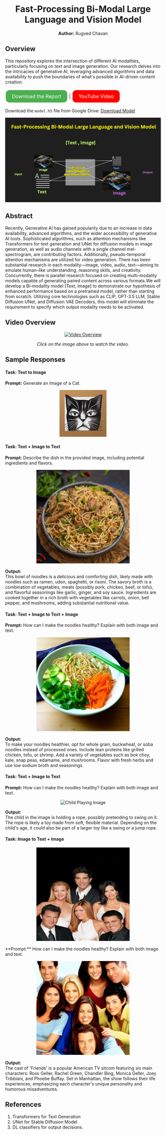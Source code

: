 <h1 align="center">Fast-Processing Bi-Modal Large Language and Vision Model</h1>

<p align="center"><strong>Author:</strong> Rugved Chavan</p>

## Overview
This repository explores the intersection of different AI modalities, particularly focusing on text and image generation. Our research delves into the intricacies of generative AI, leveraging advanced algorithms and data availability to push the boundaries of what's possible in AI-driven content creation.

<a href="https://drive.google.com/file/d/1bbTWNTyIbkP4g7fbxLu7H_tqGDJNQEmE/view?usp=sharing" style="background-color: #4CAF50; color: white; padding: 10px 20px; text-align: center; text-decoration: none; display: inline-block; font-size: 16px; margin: 4px 2px; cursor: pointer; border-radius: 12px;">Download the Report</a> | <a href="https://www.youtube.com/watch?v=bDb0FkX1tLI" style="background-color: #FF0000; color: white; padding: 10px 20px; text-align: center; text-decoration: none; display: inline-block; font-size: 16px; margin: 4px 2px; cursor: pointer; border-radius: 12px;">YouTube Video</a>


Download the `model.h5` file from Google Drive: [Download Model](https://drive.google.com/file/d/1u53HryRB4cXAt3rtpu0zx1tJvkAmGHXm/view?usp=sharing)

<p align="center">
  <img src="Image.png" alt="Research Image">
</p>

## Abstract
Recently, Generative AI has gained popularity due to an increase in data availability, advanced algorithms, and the wider accessibility of generative AI tools. Sophisticated algorithms, such as attention mechanisms like Transformers for text generation and UNet for diffusion models in image generation, as well as audio channels with a single channel mel-spectrogram, are contributing factors. Additionally, pseudo-temporal attention mechanisms are utilized for video generation. There has been substantial research in each modality—image, video, audio, text—aiming to emulate human-like understanding, reasoning skills, and creativity. Concurrently, there is parallel research focused on creating multi-modality models capable of generating paired content across various formats.We will develop a Bi-modality model [Text, Image] to demonstrate our hypothesis of enhanced performance based on a pretrained model, rather than starting from scratch. Utilizing core technologies such as CLIP, GPT-3.5 LLM, Stable Diffusion UNet, and Diffusion VAE Decoders, this model will eliminate the requirement to specify which output modality needs to be activated.

## Video Overview

<p align="center">
  <a href="http://www.youtube.com/watch?v=bDb0FkX1tLI">
    <img src="http://img.youtube.com/vi/bDb0FkX1tLI/0.jpg" alt="Video Overview">
  </a>
</p>

<p align="center">
  <em>Click on the image above to watch the video.</em>
</p>

## Sample Responses

#### Task: Text to Image
**Prompt:** Generate an Image of a Cat.
<p align="center">
  <img src="images/Image6.png" width="30%" alt="Cat Image">
</p>

#### Task: Text + Image to Text
**Prompt:** Describe the dish in the provided image, including potential ingredients and flavors.
<p align="center">
  <img src="images/Image1.png" width="60%" alt="Dish Image">
</p>

**Output:**  
This bowl of noodles is a delicious and comforting dish, likely made with noodles such as ramen, udon, spaghetti, or risoni. The savory broth is a combination of vegetables, meats (possibly pork, chicken, beef, or tofu), and flavorful seasonings like garlic, ginger, and soy sauce. Ingredients are cooked together in a rich broth with vegetables like carrots, onion, bell pepper, and mushrooms, adding substantial nutritional value.

#### Task: Text + Image to Text + Image
**Prompt:** How can I make the noodles healthy? Explain with both image and text.
<p align="center">
  <img src="images/Image2.png" width="60%" alt="Healthy Noodles Image">
</p>

**Output:**  
To make your noodles healthier, opt for whole grain, buckwheat, or soba noodles instead of processed ones. Include lean proteins like grilled chicken, tofu, or shrimp. Add a variety of vegetables such as bok choy, kale, snap peas, edamame, and mushrooms. Flavor with fresh herbs and use low sodium broth and seasonings.

#### Task: Text + Image to Text
**Prompt:** How can I make the noodles healthy? Explain with both image and text.
<p align="center">
  <img src="images/images/Image3.png" width="60%" alt="Child Playing Image">
</p>

**Output:**  
The child in the image is holding a rope, possibly pretending to swing on it. The rope is likely a toy made from soft, flexible material. Depending on the child's age, it could also be part of a larger toy like a swing or a jump rope.

#### Task: Image to Text + Image
<p align="center">
  <img src="images/Image4.png" width="60%" alt="Friends Cast Image">
</p>
**Prompt:** How can I make the noodles healthy? Explain with both image and text.
<p align="center">
  <img src="images/Image5.png" width="60%" alt="Friends Cast Image">
</p>

**Output:**  
The cast of 'Friends' is a popular American TV sitcom featuring six main characters: Ross Geller, Rachel Green, Chandler Bing, Monica Geller, Joey Tribbiani, and Phoebe Buffay. Set in Manhattan, the show follows their life experiences, emphasizing each character's unique personality and humorous misadventures.



## References
1. Transformers for Text Generation
2. UNet for Stable Diffusion Model
3. DL classifiers for output decisions. 
